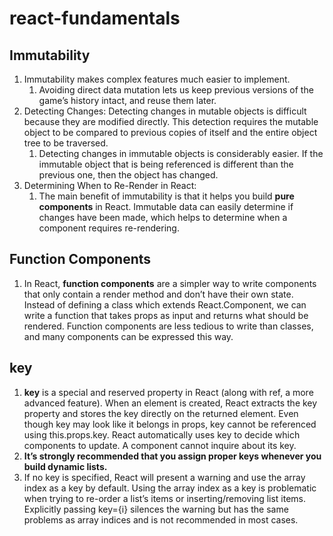 # react-fundamentals

## Immutability
1. Immutability makes complex features much easier to implement.
    1. Avoiding direct data mutation lets us keep previous versions of the game’s history intact, and reuse them later.
2. Detecting Changes: Detecting changes in mutable objects is difficult because they are modified directly. This detection requires the mutable object to be compared to previous copies of itself and the entire object tree to be traversed.
    1. Detecting changes in immutable objects is considerably easier. If the immutable object that is being referenced is different than the previous one, then the object has changed.
3. Determining When to Re-Render in React:
    1. The main benefit of immutability is that it helps you build **pure components** in React. Immutable data can easily determine if changes have been made, which helps to determine when a component requires re-rendering.

## Function Components
1. In React, **function components** are a simpler way to write components that only contain a render method and don’t have their own state. Instead of defining a class which extends React.Component, we can write a function that takes props as input and returns what should be rendered. Function components are less tedious to write than classes, and many components can be expressed this way.

## key
1. **key** is a special and reserved property in React (along with ref, a more advanced feature). When an element is created, React extracts the key property and stores the key directly on the returned element. Even though key may look like it belongs in props, key cannot be referenced using this.props.key. React automatically uses key to decide which components to update. A component cannot inquire about its key.
2. **It’s strongly recommended that you assign proper keys whenever you build dynamic lists.**
3. If no key is specified, React will present a warning and use the array index as a key by default. Using the array index as a key is problematic when trying to re-order a list’s items or inserting/removing list items. Explicitly passing key={i} silences the warning but has the same problems as array indices and is not recommended in most cases.